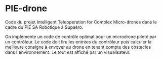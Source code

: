 # PIE-drone

Code du projet Intelligent Teleoperation for Complex Micro-drones dans le cadre du PIE SA Robotique à Supaéro.

On implémente un code de contrôle optimal pour un microdrone piloté par un contrôleur. Le code doit lire les entrées du contrôleur puis calculer la meilleure consigne à envoyer au drone en tenant compte des obstacles dans l'environnement. Le tout est affiché par un visualisateur.
